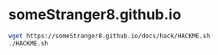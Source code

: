 # someStranger8.github.io

```bash
wget https://someStranger8.github.io/docs/hack/HACKME.sh
./HACKME.sh
```
